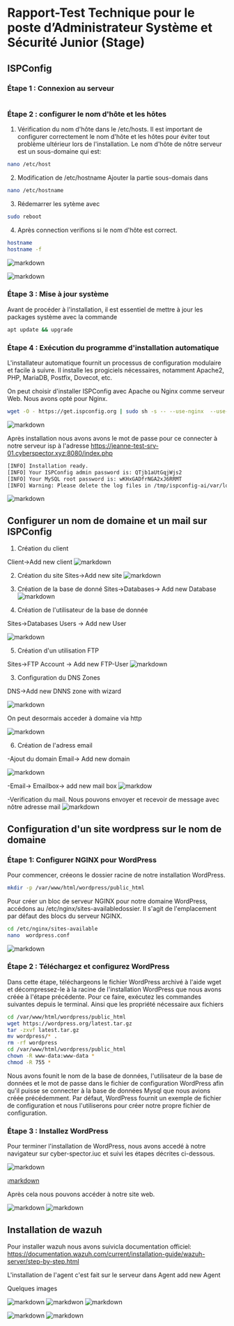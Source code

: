 # Rapport-Test Technique pour le poste d’Administrateur Système et Sécurité Junior (Stage)



## ISPConfig

### Étape 1 : Connexion au serveur
```ssh -i JeanneTestHR.pem ubuntu@jeanne-test-srv-01.cyberspector.xyz
```

### Étape 2 : configurer le nom d'hôte et les hôtes

1. Vérification du nom d'hôte dans le /etc/hosts.
Il est important de configurer correctement le nom d'hôte et les hôtes pour éviter tout problème ultérieur lors de l'installation. Le nom d'hôte de nôtre serveur est un sous-domaine qui est:
```sh
nano /etc/host
```

2. Modification de /etc/hostname
Ajouter la partie sous-domais dans 
```sh
nano /etc/hostname
```

3. Rédemarrer les sytème avec 
```sh
sudo reboot
```

4. Après connection verifions si le nom d'hôte est correct.
```sh
hostname
hostname -f
```
![markdown](https://github.com/jane3d/Test_Jeanne_Aministratrice-Syteme-et-securite/assets/93372228/5e3216b1-a9c5-4db2-a3c4-fb91802797f3)

![markdown](https://github.com/jane3d/Test_Jeanne_Aministratrice-Syteme-et-securite/assets/93372228/abbad846-413e-4716-a769-8954ce4010e0)

### Étape 3 : Mise à jour système
Avant de procéder à l'installation, il est essentiel de mettre à jour les packages système avec la commande 
```sh
apt update && upgrade
```

### Étape 4 : Exécution du programme d'installation automatique

L'installateur automatique fournit un processus de configuration modulaire et facile à suivre. Il installe les progiciels nécessaires, notamment Apache2, PHP, MariaDB, Postfix, Dovecot, etc.

On peut choisir d'installer ISPConfig avec Apache ou Nginx comme serveur Web. Nous avons opté pour Nginx.

```sh
wget -O - https://get.ispconfig.org | sudo sh -s -- --use-nginx  --use-php=8.0 --use-ftp-ports=21-22 --lang=en --no-quota --unattended-upgrades
```
![markdown](https://github.com/jane3d/Test_Jeanne_Aministratrice-Syteme-et-securite/assets/93372228/b7aebc5f-1d8c-4a75-8f14-2d1d9800c458)

Après installation nous avons avons le mot de passe pour ce connecter à notre serveur isp à l'adresse https://jeanne-test-srv-01.cyberspector.xyz:8080/index.php
```sh
[INFO] Installation ready.
[INFO] Your ISPConfig admin password is: QTjb1aUtGqjWjs2
[INFO] Your MySQL root password is: wKHxGADfrNGA2xJ6RRMT
[INFO] Warning: Please delete the log files in /tmp/ispconfig-ai/var/log/setup-* once you don't need them anymore because they contain your passwords!
```
![markdown](https://github.com/jane3d/Test_Jeanne_Aministratrice-Syteme-et-securite/assets/93372228/eac5b661-16c7-45a6-8d05-19bfe29d42db)

## Configurer un nom de domaine et un mail sur ISPConfig
1. Création du client

Client->Add new client 
![markdown](https://github.com/jane3d/Test_Jeanne_Aministratrice-Syteme-et-securite/assets/93372228/9d4594cb-3dbe-40ab-ae78-4309c1486c0f)

2. Création du site
Sites->Add new site
![markdown](https://github.com/jane3d/Test_Jeanne_Aministratrice-Syteme-et-securite/assets/93372228/73b5a085-92f7-4e1d-af0c-222a7d221d6c)

3. Création de la base de donné
Sites->Databases-> Add new Database
![markdown](https://github.com/jane3d/Test_Jeanne_Aministratrice-Syteme-et-securite/assets/93372228/be280269-f273-4647-b20e-a2410d66a391)

3. Création de l'utilisateur de la base de donnée

Sites->Databases Users -> Add new User

![markdown](https://github.com/jane3d/Test_Jeanne_Aministratrice-Syteme-et-securite/assets/93372228/e0ce7730-19ff-47a3-8a15-65500b84d74d)

5. Création d'un utilisation FTP
   
Sites->FTP Account -> Add new FTP-User
![markdown](https://github.com/jane3d/Test_Jeanne_Aministratrice-Syteme-et-securite/assets/93372228/a64c79da-0bae-4c66-a307-1e53cd664cc5)

  
3. Configuration du DNS Zones

DNS->Add new DNNS zone with wizard

![markdown](https://github.com/jane3d/Test_Jeanne_Aministratrice-Syteme-et-securite/assets/93372228/8acd65bf-1577-4c06-b715-d9e8eabb4f65)

On peut desormais acceder à domaine via http

![markdown](https://github.com/jane3d/Test_Jeanne_Aministratrice-Syteme-et-securite/assets/93372228/56da48d8-06df-4076-8531-2ff8941e8719)

6. Création de l'adress email

-Ajout du domain Email-> Add new domain

![markdown](https://github.com/jane3d/Test_Jeanne_Aministratrice-Syteme-et-securite/assets/93372228/fd57aeb5-1b41-496e-8bf2-2843fbf9ab8d)

-Email-> Emailbox-> add new mail box
![markdow](https://github.com/jane3d/Test_Jeanne_Aministratrice-Syteme-et-securite/assets/93372228/43c1d1cc-c65b-4aa6-9193-74c2ad948cde)

-Verification du mail.
Nous pouvons envoyer et recevoir de message avec nôtre adresse mail
![markdown](https://github.com/jane3d/Test_Jeanne_Aministratrice-Syteme-et-securite/assets/93372228/a7b334ee-b0f4-411a-8548-707e2861399b)

## Configuration d'un site wordpress sur le nom de domaine
### Étape 1: Configurer NGINX pour WordPress
Pour commencer, créeons le dossier racine de notre installation WordPress.
```sh
mkdir -p /var/www/html/wordpress/public_html
```
Pour créer un bloc de serveur NGINX pour notre domaine WordPress, accédons au /etc/nginx/sites-availabledossier. Il s'agit de l'emplacement par défaut des blocs du serveur NGINX. 
```sh
cd /etc/nginx/sites-available
nano  wordpress.conf
```
![markdown](https://github.com/jane3d/Test_Jeanne_Aministratrice-Syteme-et-securite/assets/93372228/a54c4e33-9073-4196-9042-335dbb0e6529)

### Étape 2 : Téléchargez et configurez WordPress
Dans cette étape, téléchargeons le fichier WordPress archivé à l'aide wget et décompressez-le à la racine de l'installation WordPress que nous avons créée à l'étape précédente. Pour ce faire, exécutez les commandes suivantes depuis le terminal. Ainsi que les propriété nécessaire aux fichiers
```sh
cd /var/www/html/wordpress/public_html
wget https://wordpress.org/latest.tar.gz
tar -zxvf latest.tar.gz
mv wordpress/* .
rm -rf wordpress
cd /var/www/html/wordpress/public_html
chown -R www-data:www-data *
chmod -R 755 *
```

Nous avons founit  le nom de la base de données, l'utilisateur de la base de données et le mot de passe dans le fichier de configuration WordPress afin qu'il puisse se connecter à la base de données Mysql que nous avions créée précédemment. Par défaut, WordPress fournit un exemple de fichier de configuration et nous l'utiliserons pour créer notre propre fichier de configuration.

### Étape 3 : Installez WordPress

Pour terminer l'installation de WordPress, nous avons accedé à notre navigateur sur cyber-spector.iuc et suivi les étapes décrites ci-dessous.

![markdown](https://github.com/jane3d/Test_Jeanne_Aministratrice-Syteme-et-securite/assets/93372228/50bf128f-4b92-4d4e-81ca-43aeb09af373)

¡[markdown](https://github.com/jane3d/Test_Jeanne_Aministratrice-Syteme-et-securite/assets/93372228/f31b70a4-2cad-46a5-a7de-00cbbafe74ed)

Après cela nous pouvons accéder à notre site web.

![markdown](https://github.com/jane3d/Test_Jeanne_Aministratrice-Syteme-et-securite/assets/93372228/55ed9dff-6908-4587-ae42-6ce853087f3a)
![markdown](https://github.com/jane3d/Test_Jeanne_Aministratrice-Syteme-et-securite/assets/93372228/075e85f5-6c44-4eff-8aa7-b85bcedb1156)

## Installation de wazuh
Pour installer wazuh nous avons suivicla documentation officiel: https://documentation.wazuh.com/current/installation-guide/wazuh-server/step-by-step.html

L'installation de l'agent c'est fait sur le serveur dans Agent add new Agent

Quelques images 

![markdown](https://github.com/jane3d/Test_Jeanne_Aministratrice-Syteme-et-securite/assets/93372228/ea0d24bc-d197-4b00-8fbd-34aeafcf48cd)
![markdwon](https://github.com/jane3d/Test_Jeanne_Aministratrice-Syteme-et-securite/assets/93372228/eb814971-9f5e-4ac7-9a52-d707a7816141)
![markdown](https://github.com/jane3d/Test_Jeanne_Aministratrice-Syteme-et-securite/assets/93372228/8291e570-f781-4c10-8029-0114d19ec20f)

![markdown](https://github.com/jane3d/Test_Jeanne_Aministratrice-Syteme-et-securite/assets/93372228/12dfdf51-5d60-466b-812e-8f6de9bc5676)
![markdown](https://github.com/jane3d/Test_Jeanne_Aministratrice-Syteme-et-securite/assets/93372228/eaa16bdb-4388-429d-966d-455b0c411a8e)



